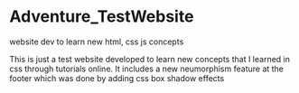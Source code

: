 # Adventure_TestWebsite
website dev to learn new html, css js concepts

This is just a test website developed to learn new concepts that I learned in css through tutorials online. It includes a new neumorphism feature at the footer which was done by adding css box shadow effects
